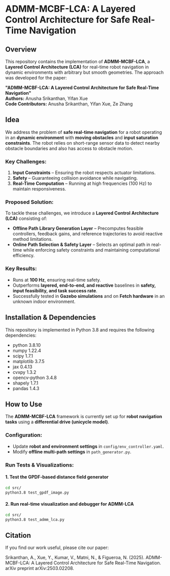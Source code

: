 # ADMM-MCBF-LCA: A Layered Control Architecture for Safe Real-Time Navigation  

## Overview  
This repository contains the implementation of **ADMM-MCBF-LCA**, a **Layered Control Architecture (LCA)** for real-time robot navigation in dynamic environments with arbitrary but smooth geometries. The approach was developed for the paper:  

**"ADMM-MCBF-LCA: A Layered Control Architecture for Safe Real-Time Navigation"**  
**Authors:** Anusha Srikanthan, Yifan Xue  
**Code Contributors:** Anusha Srikanthan, Yifan Xue, Ze Zhang  

## Idea  
We address the problem of **safe real-time navigation** for a robot operating in an **dynamic environment** with **moving obstacles** and **input saturation constraints**. The robot relies on short-range sensor data to detect nearby obstacle boundaries and also has access to obstacle motion.  

### **Key Challenges:**  
1. **Input Constraints** – Ensuring the robot respects actuator limitations.  
2. **Safety** – Guaranteeing collision avoidance while navigating.  
3. **Real-Time Computation** – Running at high frequencies (100 Hz) to maintain responsiveness.  

### **Proposed Solution:**  
To tackle these challenges, we introduce a **Layered Control Architecture (LCA)** consisting of:  
- **Offline Path Library Generation Layer** – Precomputes feasible controllers, feedback gains, and reference trajectories to avoid reactive method limitations.  
- **Online Path Selection & Safety Layer** – Selects an optimal path in real-time while enforcing safety constraints and maintaining computational efficiency.  

### **Key Results:**  
- Runs at **100 Hz**, ensuring real-time safety.  
- Outperforms **layered, end-to-end, and reactive** baselines in **safety, input feasibility, and task success rate**.  
- Successfully tested in **Gazebo simulations** and on **Fetch hardware** in an unknown indoor environment.  

## Installation & Dependencies  
This repository is implemented in Python 3.8 and requires the following dependencies:  

- python        3.8.10  
- numpy         1.22.4
- scipy         1.7.1
- matplotlib    3.7.5
- jax           0.4.13
- cvxpy         1.3.2
- opencv-python 3.4.8
- shapely       1.7.1
- pandas        1.4.3

## How to Use  

The **ADMM-MCBF-LCA** framework is currently set up for **robot navigation tasks** using a **differential drive (unicycle model)**.  

### **Configuration:**  
- Update **robot and environment settings** in `config/env_controller.yaml`.  
- Modify **offline multi-path settings** in `path_generator.py`.  

### **Run Tests & Visualizations:**  

#### **1. Test the GPDF-based distance field generator**  
```bash
cd src/
python3.8 test_gpdf_image.py
```

#### **2. Run real-time visualization and debugger for ADMM-LCA**  
```bash
cd src/
python3.8 test_admm_lca.py
```

## Citation
If you find our work useful, please cite our paper:

Srikanthan, A., Xue, Y., Kumar, V., Matni, N., & Figueroa, N. (2025). ADMM-MCBF-LCA: A Layered Control Architecture for Safe Real-Time Navigation. arXiv preprint arXiv:2503.02208.

